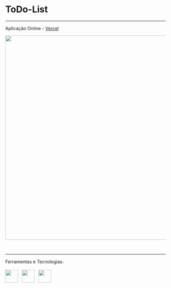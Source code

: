 # ToDo-List
---
Aplicação Online - <a href="https://ignite-post-eta.vercel.app"> Vercel </a> <br>

<p align="center"><img src=".src/assets/todo-list.png" width="640px"></p><br>

---
Ferramentas e Tecnologias: <br><br>
<img src="https://cdn.jsdelivr.net/gh/devicons/devicon/icons/react/react-original.svg" width="40" height="40"/>  
<img src="https://cdn.jsdelivr.net/gh/devicons/devicon/icons/css3/css3-original.svg" width="40" height="40"/>  
<img src="https://cdn.jsdelivr.net/gh/devicons/devicon/icons/git/git-original.svg" width="40" height="40"/>

